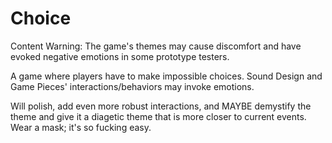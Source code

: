 # Choice
Content Warning: The game's themes may cause discomfort and have evoked negative emotions in some prototype testers.

A game where players have to make impossible choices. Sound Design and Game Pieces' interactions/behaviors may invoke emotions.

Will polish, add even more robust interactions, and MAYBE demystify the theme and give it a diagetic theme that is more closer to current events.
Wear a mask; it's so fucking easy.
